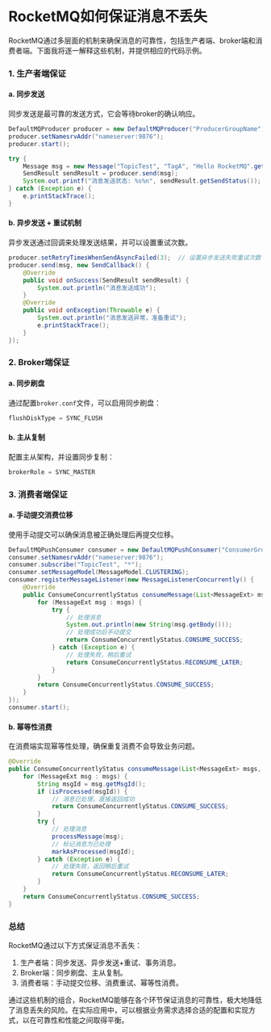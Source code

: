 # RocketMQ如何保证消息不丢失

RocketMQ通过多层面的机制来确保消息的可靠性，包括生产者端、broker端和消费者端。下面我将逐一解释这些机制，并提供相应的代码示例。

### 1. 生产者端保证

#### a. 同步发送

同步发送是最可靠的发送方式，它会等待broker的确认响应。

```java
DefaultMQProducer producer = new DefaultMQProducer("ProducerGroupName");  
producer.setNamesrvAddr("nameserver:9876");  
producer.start();  

try {  
    Message msg = new Message("TopicTest", "TagA", "Hello RocketMQ".getBytes(RemotingHelper.DEFAULT_CHARSET));  
    SendResult sendResult = producer.send(msg);  
    System.out.printf("消息发送状态: %s%n", sendResult.getSendStatus());  
} catch (Exception e) {  
    e.printStackTrace();  
}
```

#### b. 异步发送 + 重试机制

异步发送通过回调来处理发送结果，并可以设置重试次数。

```java
producer.setRetryTimesWhenSendAsyncFailed(3);  // 设置异步发送失败重试次数  
producer.send(msg, new SendCallback() {  
    @Override  
    public void onSuccess(SendResult sendResult) {  
        System.out.println("消息发送成功");  
    }  
    @Override  
    public void onException(Throwable e) {  
        System.out.println("消息发送异常，准备重试");  
        e.printStackTrace();  
    }  
});
```

### 2. Broker端保证

#### a. 同步刷盘

通过配置`broker.conf`文件，可以启用同步刷盘：

```java
flushDiskType = SYNC_FLUSH
```

#### b. 主从复制

配置主从架构，并设置同步复制：

```java
brokerRole = SYNC_MASTER  
```

### 3. 消费者端保证

#### a. 手动提交消费位移

使用手动提交可以确保消息被正确处理后再提交位移。

```java
DefaultMQPushConsumer consumer = new DefaultMQPushConsumer("ConsumerGroupName");  
consumer.setNamesrvAddr("nameserver:9876");  
consumer.subscribe("TopicTest", "*");  
consumer.setMessageModel(MessageModel.CLUSTERING);  
consumer.registerMessageListener(new MessageListenerConcurrently() {  
    @Override  
    public ConsumeConcurrentlyStatus consumeMessage(List<MessageExt> msgs, ConsumeConcurrentlyContext context) {  
        for (MessageExt msg : msgs) {  
            try {  
                // 处理消息  
                System.out.println(new String(msg.getBody()));  
                // 处理成功后手动提交  
                return ConsumeConcurrentlyStatus.CONSUME_SUCCESS;  
            } catch (Exception e) {  
                // 处理失败，稍后重试  
                return ConsumeConcurrentlyStatus.RECONSUME_LATER;  
            }  
        }  
        return ConsumeConcurrentlyStatus.CONSUME_SUCCESS;  
    }  
});  
consumer.start();
```

#### b. 幂等性消费

在消费端实现幂等性处理，确保重复消费不会导致业务问题。

```java
@Override  
public ConsumeConcurrentlyStatus consumeMessage(List<MessageExt> msgs, ConsumeConcurrentlyContext context) {  
    for (MessageExt msg : msgs) {  
        String msgId = msg.getMsgId();  
        if (isProcessed(msgId)) {  
            // 消息已处理，直接返回成功  
            return ConsumeConcurrentlyStatus.CONSUME_SUCCESS;  
        }  
        try {  
            // 处理消息  
            processMessage(msg);  
            // 标记消息为已处理  
            markAsProcessed(msgId);  
        } catch (Exception e) {  
            // 处理失败，返回稍后重试  
            return ConsumeConcurrentlyStatus.RECONSUME_LATER;  
        }  
    }  
    return ConsumeConcurrentlyStatus.CONSUME_SUCCESS;  
}
```

### 总结

RocketMQ通过以下方式保证消息不丢失：

1. 生产者端：同步发送、异步发送+重试、事务消息。
2. Broker端：同步刷盘、主从复制。
3. 消费者端：手动提交位移、消费重试、幂等性消费。

通过这些机制的组合，RocketMQ能够在各个环节保证消息的可靠性，极大地降低了消息丢失的风险。在实际应用中，可以根据业务需求选择合适的配置和实现方式，以在可靠性和性能之间取得平衡。
